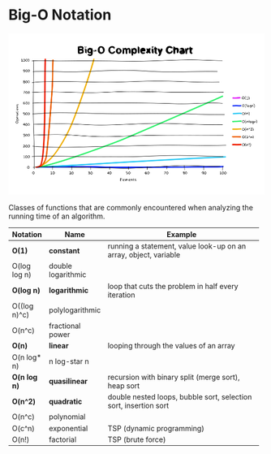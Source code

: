 # Big-O Notation

![](../../../assets/big-o-notation.svg)

Classes of functions that are commonly encountered when analyzing the running time of an algorithm.

<table style="width:98%;"><colgroup><col style="width: 14%" /><col style="width: 18%" /><col style="width: 66%" /></colgroup><thead><tr class="header"><th>Notation</th><th>Name</th><th>Example</th></tr></thead><tbody><tr class="odd"><td><strong>O(1)</strong></td><td><strong>constant</strong></td><td>running a statement, value look-up on an array, object, variable</td></tr><tr class="even"><td>O(log log n)</td><td>double logarithmic</td><td></td></tr><tr class="odd"><td><strong>O(log n)</strong></td><td><strong>logarithmic</strong></td><td>loop that cuts the problem in half every iteration</td></tr><tr class="even"><td>O((log n)^c)</td><td>polylogarithmic</td><td></td></tr><tr class="odd"><td>O(n^c)</td><td>fractional power</td><td></td></tr><tr class="even"><td><strong>O(n)</strong></td><td><strong>linear</strong></td><td>looping through the values of an array</td></tr><tr class="odd"><td>O(n log* n)</td><td>n log-star n</td><td></td></tr><tr class="even"><td><strong>O(n log n)</strong></td><td><strong>quasilinear</strong></td><td>recursion with binary split (merge sort), heap sort</td></tr><tr class="odd"><td><strong>O(n^2)</strong></td><td><strong>quadratic</strong></td><td>double nested loops, bubble sort, selection sort, insertion sort</td></tr><tr class="even"><td>O(n^c)</td><td>polynomial</td><td></td></tr><tr class="odd"><td>O(c^n)</td><td>exponential</td><td>TSP (dynamic programming)</td></tr><tr class="even"><td>O(n!)</td><td>factorial</td><td>TSP (brute force)</td></tr></tbody></table>
